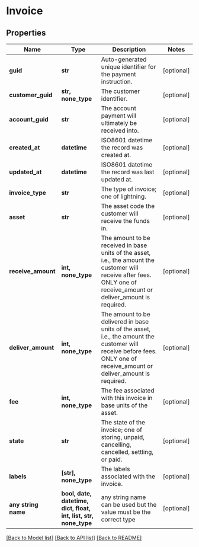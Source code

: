 # Invoice


## Properties
Name | Type | Description | Notes
------------ | ------------- | ------------- | -------------
**guid** | **str** | Auto-generated unique identifier for the payment instruction. | [optional] 
**customer_guid** | **str, none_type** | The customer identifier. | [optional] 
**account_guid** | **str** | The account payment will ultimately be received into. | [optional] 
**created_at** | **datetime** | ISO8601 datetime the record was created at. | [optional] 
**updated_at** | **datetime** | ISO8601 datetime the record was last updated at. | [optional] 
**invoice_type** | **str** | The type of invoice; one of lightning. | [optional] 
**asset** | **str** | The asset code the customer will receive the funds in. | [optional] 
**receive_amount** | **int, none_type** | The amount to be received in base units of the asset, i.e., the amount the customer will receive after fees. ONLY one of receive_amount or deliver_amount is required. | [optional] 
**deliver_amount** | **int, none_type** | The amount to be delivered in base units of the asset, i.e., the amount the customer will receive before fees. ONLY one of receive_amount or deliver_amount is required. | [optional] 
**fee** | **int, none_type** | The fee associated with this invoice in base units of the asset. | [optional] 
**state** | **str** | The state of the invoice; one of storing, unpaid, cancelling, cancelled, settling, or paid. | [optional] 
**labels** | **[str], none_type** | The labels associated with the invoice. | [optional] 
**any string name** | **bool, date, datetime, dict, float, int, list, str, none_type** | any string name can be used but the value must be the correct type | [optional]

[[Back to Model list]](../README.md#documentation-for-models) [[Back to API list]](../README.md#documentation-for-api-endpoints) [[Back to README]](../README.md)


